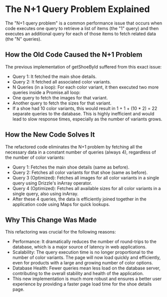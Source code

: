 # The N+1 Query Problem Explained

The "N+1 query problem" is a common performance issue that occurs when code executes one query to retrieve a list of items (the "1" query) and then executes an additional query for each of those items to fetch related data (the "N" queries).

## How the Old Code Caused the N+1 Problem

The previous implementation of getShoeById suffered from this exact issue:

- Query 1: It fetched the main shoe details.
- Query 2: It fetched all associated color variants.
- N Queries (in a loop): For each color variant, it then executed two more queries inside a Promise.all loop:
- One query to fetch the images for that variant.
- Another query to fetch the sizes for that variant.
- If a shoe had 10 color variants, this would result in 1 + 1 + (10 \* 2) = 22 separate queries to the database. This is highly inefficient and would lead to slow response times, especially as the number of variants grows.

## How the New Code Solves It

The refactored code eliminates the N+1 problem by fetching all the necessary data in a constant number of queries (always 4), regardless of the number of color variants:

- Query 1: Fetches the main shoe details (same as before).
- Query 2: Fetches all color variants for that shoe (same as before).
- Query 3 (Optimized): Fetches all images for all color variants in a single query using Drizzle's inArray operator.
- Query 4 (Optimized): Fetches all available sizes for all color variants in a single query, also using inArray.
- After these 4 queries, the data is efficiently joined together in the application code using Maps for quick lookups.

## Why This Change Was Made

This refactoring was crucial for the following reasons:

- Performance: It dramatically reduces the number of round-trips to the database, which is a major source of latency in web applications.
- Scalability: The query execution time is no longer proportional to the number of color variants. The page will now load quickly and efficiently, even for products with a large and growing number of color options.
- Database Health: Fewer queries mean less load on the database server, contributing to the overall stability and health of the application.
- This new implementation is much more robust and ensures a better user experience by providing a faster page load time for the shoe details page.
